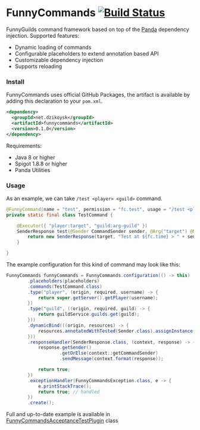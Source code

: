 # FunnyCommands [![Build Status](https://travis-ci.org/FunnyGuilds/FunnyCommands.svg?branch=master)](https://travis-ci.org/FunnyGuilds/FunnyCommands)
FunnyGuilds command framework based on top of the [Panda](https://github.com/panda-lang/panda) dependency injection. Supported features:
* Dynamic loading of commands
* Configurable placeholders to extend annotation based API
* Customizable dependency injection 
* Supports reloading 

### Install
FunnyCommands uses official GitHub Packages, the artifact is available by adding this declaration to your `pom.xml`. 
```xml
<dependency>
  <groupId>net.dzikoysk</groupId>
  <artifactId>funnycommands</artifactId>
  <version>0.1.0</version>
</dependency>
```

Requirements:
* Java 8 or higher
* Spigot 1.8.8 or higher
* Panda Utilities

### Usage
As an example, we can take `/test <player> <guild>` command.

```java
@FunnyCommand(name = "test", permission = "fc.test", usage = "/test <player> <guild>")
private static final class TestCommand {

    @Executor({ "player:target", "guild:arg-guild" })
    SenderResponse test(@Sender CommandSender sender, @Arg("target") @Nillable Player target, @Arg("arg-guild") Option<Guild> guild) {
        return new SenderResponse(target, "Test at ${fc.time} > " + sender + " called " + target + " and " + guild.getOrNull());
    }

}
```

The example configuration for this kind of command may look like this:

```java
FunnyCommands funnyCommands = FunnyCommands.configuration(() -> this)
        .placeholders(placeholders)
        .commands(TestCommand.class)
        .type("player", (origin, required, username) -> {
            return super.getServer().getPlayer(username);
        })
        .type("guild", ((origin, required, guild) -> {
            return guildService.guilds.get(guild);
        }))
        .dynamicBind(((origin, resources) -> {
            resources.annotatedWithTested(Sender.class).assignInstance(origin.getCommandSender());
        }))
        .responseHandler(SenderResponse.class, (context, response) -> {
            response.getSender()
                    .getOrElse(context::getCommandSender)
                    .sendMessage(context.format(response));

            return true;
        })
        .exceptionHandler(FunnyCommandsException.class, e -> {
            e.printStackTrace();
            return true; // handled
        })
        .create();
```

Full and up-to-date example is available in [FunnyCommandsAcceptanceTestPlugin](https://github.com/FunnyGuilds/FunnyCommands/blob/master/funnycommands-test/src/test/java/net/dzikoysk/funnycommands/acceptance/FunnyCommandsAcceptanceTestPlugin.java) class

